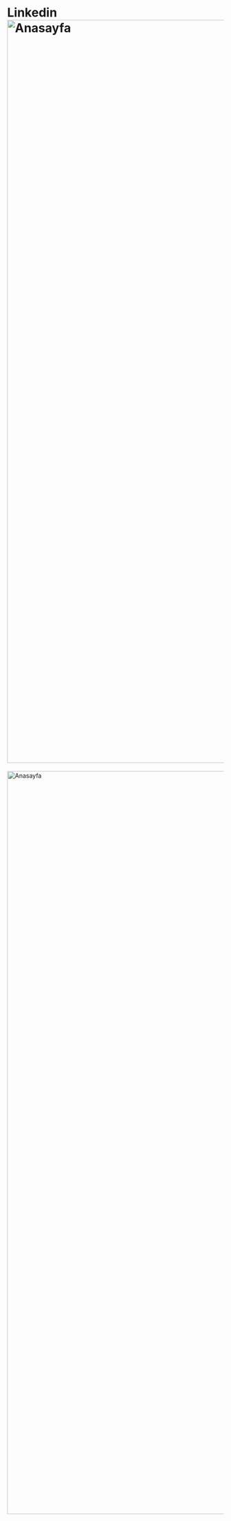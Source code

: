 # Linkedin<img width="1729" alt="Anasayfa" src="https://user-images.githubusercontent.com/109763478/232229402-4451df21-6842-4b64-b301-6f3b5952f350.png">
<img width="1729" alt="Anasayfa" src="https://user-images.githubusercontent.com/109763478/232229417-341e2d7b-ce84-4439-99d2-4e9e4d99f7b0.png">
